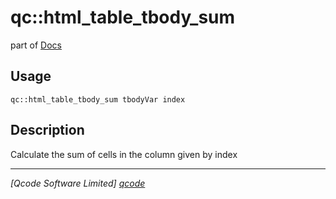 qc::html_table_tbody_sum
========================

part of [Docs](../index.md)

Usage
-----
`qc::html_table_tbody_sum tbodyVar index`

Description
-----------
Calculate the sum of cells in the column given by index

----------------------------------
*[Qcode Software Limited] [qcode]*

[qcode]: http://www.qcode.co.uk "Qcode Software"